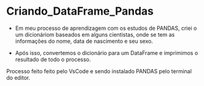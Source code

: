 # Criando_DataFrame_Pandas

- Em meu processo de aprendizagem com os estudos de PANDAS, criei o um dicionáriom baseados em alguns cientistas, onde se tem as informações do nome, data de nascimento e seu sexo.

- Após isso, convertemos o dicionário para um DataFrame e imprimimos o resultado de todo o processo.

 Processo feito feito pelo VsCode e sendo instalado PANDAS pelo terminal do editor. 
